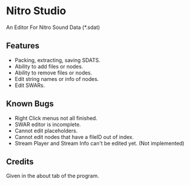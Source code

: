 # Nitro Studio
An Editor For Nitro Sound Data (*.sdat)

## Features
* Packing, extracting, saving SDATS.
* Ability to add files or nodes.
* Ability to remove files or nodes.
* Edit string names or info of nodes.
* Edit SWARs.

## Known Bugs
* Right Click menus not all finished.
* SWAR editor is incomplete.
* Cannot edit placeholders.
* Cannot edit nodes that have a fileID out of index.
* Stream Player and Stream Info can't be edited yet. (Not implemented)

## Credits
Given in the about tab of the program.
